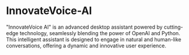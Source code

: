 # InnovateVoice-AI

"InnovateVoice AI" is an advanced desktop assistant powered by cutting-edge technology, seamlessly blending the power of OpenAI and Python. This intelligent assistant is designed to engage in natural and human-like conversations, offering a dynamic and innovative user experience.
